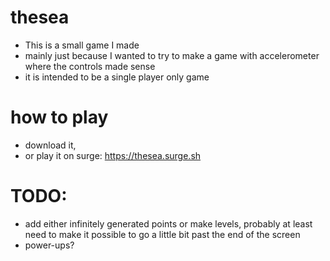 # thesea
  * This is a small game I made
  * mainly just because I wanted to try to make a game with accelerometer where the controls made sense
  * it is intended to be a single player only game

# how to play
  * download it,
  * or play it on surge: https://thesea.surge.sh

# TODO:
  * add either infinitely generated points or make levels, probably at least need to make it possible to go a little bit past the end of the screen
  * power-ups?
